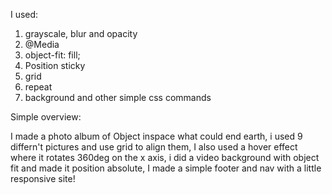 I used: 
1. grayscale, blur and opacity
2. @Media
3. object-fit: fill;  
4. Position sticky
5. grid
6. repeat
7. background and other simple css commands

Simple overview:

I made a photo album of Object inspace what could end earth, i used 9 differn't pictures and use grid to align them, 
I also used a hover effect where it rotates 360deg on the x axis, i did a video background with object fit and made it position absolute,
I made a simple footer and nav with a little responsive site!
